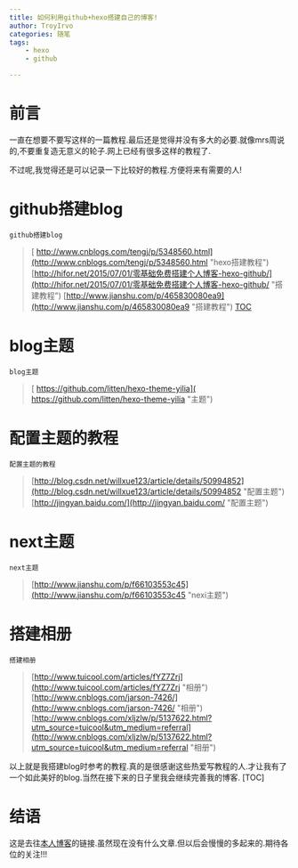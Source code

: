 ```yaml
---
title: 如何利用github+hexo搭建自己的博客!
author: TroyIrvo
categories: 随笔
tags:  
	- hexo
	- github

---
```


# 前言
 一直在想要不要写这样的一篇教程.最后还是觉得并没有多大的必要.就像mrs周说的,不要重复造无意义的轮子.网上已经有很多这样的教程了.


   不过呢,我觉得还是可以记录一下比较好的教程.方便将来有需要的人!<!--more-->    
    
# github搭建blog
	github搭建blog
>[ http://www.cnblogs.com/tengj/p/5348560.html](http://www.cnblogs.com/tengj/p/5348560.html "hexo搭建教程")
[http://hifor.net/2015/07/01/零基础免费搭建个人博客-hexo-github/](http://hifor.net/2015/07/01/零基础免费搭建个人博客-hexo-github/ "搭建教程")
[http://www.jianshu.com/p/465830080ea9](http://www.jianshu.com/p/465830080ea9 "搭建教程")
[TOC](blog主题) 	
# blog主题	
	blog主题
>[ https://github.com/litten/hexo-theme-yilia]( https://github.com/litten/hexo-theme-yilia "主题")
		
# 配置主题的教程		
	配置主题的教程
	
>[http://blog.csdn.net/willxue123/article/details/50994852](http://blog.csdn.net/willxue123/article/details/50994852 "配置主题")
[http://jingyan.baidu.com/](http://jingyan.baidu.com/ "配置主题")
	
# next主题	
	next主题
>[http://www.jianshu.com/p/f66103553c45](http://www.jianshu.com/p/f66103553c45 "nexi主题")
 	
# 搭建相册	
	搭建相册
>	[http://www.tuicool.com/articles/fYZ7Zrj](http://www.tuicool.com/articles/fYZ7Zrj "相册")
	[http://www.cnblogs.com/jarson-7426/](http://www.cnblogs.com/jarson-7426/ "相册")
	[http://www.cnblogs.com/xljzlw/p/5137622.html?utm_source=tuicool&utm_medium=referral](http://www.cnblogs.com/xljzlw/p/5137622.html?utm_source=tuicool&utm_medium=referral "相册")
 	
以上就是我搭建blog时参考的教程.真的是很感谢这些热爱写教程的人.才让我有了一个如此美好的blog.当然在接下来的日子里我会继续完善我的博客.
[TOC] 
# 结语
  这是去往[本人博客](https://troyirvo.github.io/)的链接.虽然现在没有什么文章.但以后会慢慢的多起来的.期待各位的关注!!!

	
